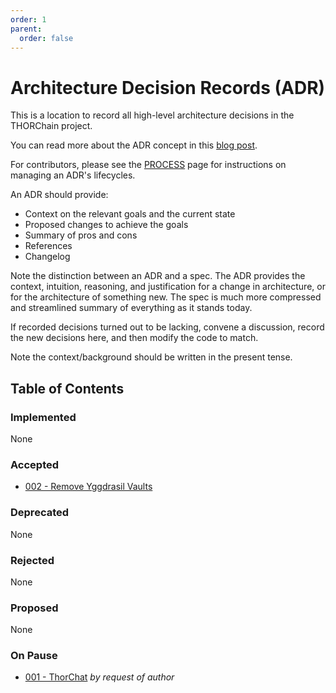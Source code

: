 ```yaml
---
order: 1
parent:
  order: false
---
```


# Architecture Decision Records (ADR)

This is a location to record all high-level architecture decisions in the THORChain project.

You can read more about the ADR concept in this [blog post](https://product.reverb.com/documenting-architecture-decisions-the-reverb-way-a3563bb24bd0#.78xhdix6t).

For contributors, please see the [PROCESS](PROCESS.md) page for instructions on managing an ADR's lifecycles.

An ADR should provide:

- Context on the relevant goals and the current state
- Proposed changes to achieve the goals
- Summary of pros and cons
- References
- Changelog

Note the distinction between an ADR and a spec. The ADR provides the context, intuition, reasoning, and
justification for a change in architecture, or for the architecture of something
new. The spec is much more compressed and streamlined summary of everything as
it stands today.

If recorded decisions turned out to be lacking, convene a discussion, record the new decisions here, and then modify the code to match.

Note the context/background should be written in the present tense.

## Table of Contents

### Implemented

None

### Accepted

- [002 - Remove Yggdrasil Vaults](./adr-002-removeyggvaults.md)

### Deprecated

None

### Rejected

None

### Proposed

None

### On Pause

- [001 - ThorChat](./adr-001-thorchat.md) _by request of author_
